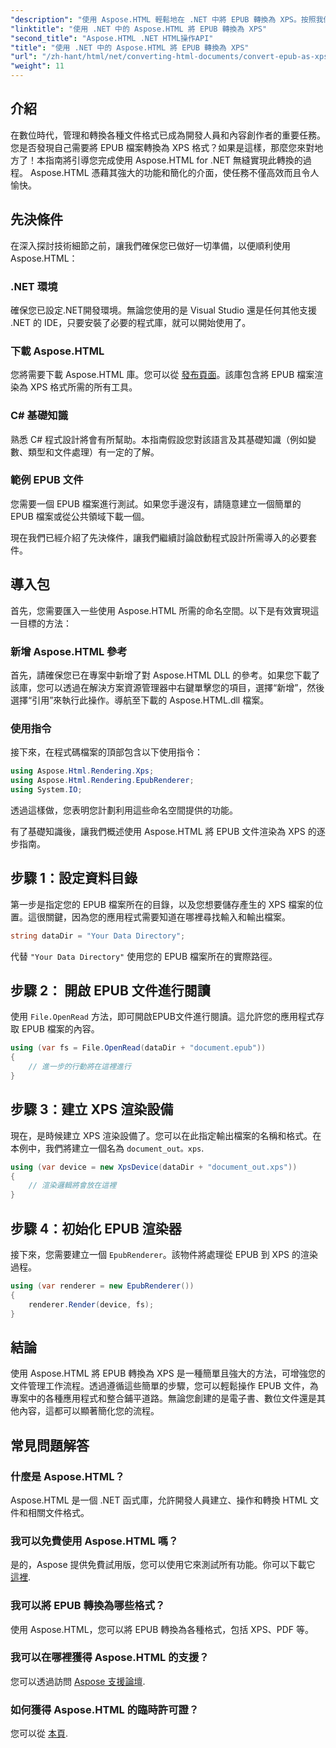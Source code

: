 ```yaml
---
"description": "使用 Aspose.HTML 輕鬆地在 .NET 中將 EPUB 轉換為 XPS。按照我們的逐步指南實現無縫文件渲染。"
"linktitle": "使用 .NET 中的 Aspose.HTML 將 EPUB 轉換為 XPS"
"second_title": "Aspose.HTML .NET HTML操作API"
"title": "使用 .NET 中的 Aspose.HTML 將 EPUB 轉換為 XPS"
"url": "/zh-hant/html/net/converting-html-documents/convert-epub-as-xps/"
"weight": 11
---
```


## 介紹

在數位時代，管理和轉換各種文件格式已成為開發人員和內容創作者的重要任務。您是否發現自己需要將 EPUB 檔案轉換為 XPS 格式？如果是這樣，那麼您來對地方了！本指南將引導您完成使用 Aspose.HTML for .NET 無縫實現此轉換的過程。 Aspose.HTML 憑藉其強大的功能和簡化的介面，使任務不僅高效而且令人愉快。

## 先決條件

在深入探討技術細節之前，讓我們確保您已做好一切準備，以便順利使用 Aspose.HTML：

### .NET 環境
確保您已設定.NET開發環境。無論您使用的是 Visual Studio 還是任何其他支援 .NET 的 IDE，只要安裝了必要的程式庫，就可以開始使用了。

### 下載 Aspose.HTML
您將需要下載 Aspose.HTML 庫。您可以從 [發布頁面](https://releases.aspose.com/html/net/)。該庫包含將 EPUB 檔案渲染為 XPS 格式所需的所有工具。

### C# 基礎知識
熟悉 C# 程式設計將會有所幫助。本指南假設您對該語言及其基礎知識（例如變數、類型和文件處理）有一定的了解。

### 範例 EPUB 文件
您需要一個 EPUB 檔案進行測試。如果您手邊沒有，請隨意建立一個簡單的 EPUB 檔案或從公共領域下載一個。

現在我們已經介紹了先決條件，讓我們繼續討論啟動程式設計所需導入的必要套件。

## 導入包

首先，您需要匯入一些使用 Aspose.HTML 所需的命名空間。以下是有效實現這一目標的方法：

### 新增 Aspose.HTML 參考
首先，請確保您已在專案中新增了對 Aspose.HTML DLL 的參考。如果您下載了該庫，您可以透過在解決方案資源管理器中右鍵單擊您的項目，選擇“新增”，然後選擇“引用”來執行此操作。導航至下載的 Aspose.HTML.dll 檔案。

### 使用指令
接下來，在程式碼檔案的頂部包含以下使用指令：

```csharp
using Aspose.Html.Rendering.Xps;
using Aspose.Html.Rendering.EpubRenderer;
using System.IO;
```

透過這樣做，您表明您計劃利用這些命名空間提供的功能。

有了基礎知識後，讓我們概述使用 Aspose.HTML 將 EPUB 文件渲染為 XPS 的逐步指南。

## 步驟 1：設定資料目錄

第一步是指定您的 EPUB 檔案所在的目錄，以及您想要儲存產生的 XPS 檔案的位置。這很關鍵，因為您的應用程式需要知道在哪裡尋找輸入和輸出檔案。

```csharp
string dataDir = "Your Data Directory";
```

代替 `"Your Data Directory"` 使用您的 EPUB 檔案所在的實際路徑。

## 步驟 2： 開啟 EPUB 文件進行閱讀

使用 `File.OpenRead` 方法，即可開啟EPUB文件進行閱讀。這允許您的應用程式存取 EPUB 檔案的內容。

```csharp
using (var fs = File.OpenRead(dataDir + "document.epub"))
{
    // 進一步的行動將在這裡進行
}
```

## 步驟 3：建立 XPS 渲染設備

現在，是時候建立 XPS 渲染設備了。您可以在此指定輸出檔案的名稱和格式。在本例中，我們將建立一個名為 `document_out。xps`.

```csharp
using (var device = new XpsDevice(dataDir + "document_out.xps"))
{
    // 渲染邏輯將會放在這裡
}
```

## 步驟 4：初始化 EPUB 渲染器

接下來，您需要建立一個 `EpubRenderer`。該物件將處理從 EPUB 到 XPS 的渲染過程。

```csharp
using (var renderer = new EpubRenderer())
{
    renderer.Render(device, fs);
}
```

## 結論

使用 Aspose.HTML 將 EPUB 轉換為 XPS 是一種簡單且強大的方法，可增強您的文件管理工作流程。透過遵循這些簡單的步驟，您可以輕鬆操作 EPUB 文件，為專案中的各種應用程式和整合鋪平道路。無論您創建的是電子書、數位文件還是其他內容，這都可以顯著簡化您的流程。 

## 常見問題解答

### 什麼是 Aspose.HTML？
Aspose.HTML 是一個 .NET 函式庫，允許開發人員建立、操作和轉換 HTML 文件和相關文件格式。

### 我可以免費使用 Aspose.HTML 嗎？
是的，Aspose 提供免費試用版，您可以使用它來測試所有功能。你可以下載它 [這裡](https://releases。aspose.com/).

### 我可以將 EPUB 轉換為哪些格式？
使用 Aspose.HTML，您可以將 EPUB 轉換為各種格式，包括 XPS、PDF 等。

### 我可以在哪裡獲得 Aspose.HTML 的支援？
您可以透過訪問 [Aspose 支援論壇](https://forum。aspose.com/c/html/29).

### 如何獲得 Aspose.HTML 的臨時許可證？
您可以從 [本頁](https://purchase。conholdate.com/temporary-license/).